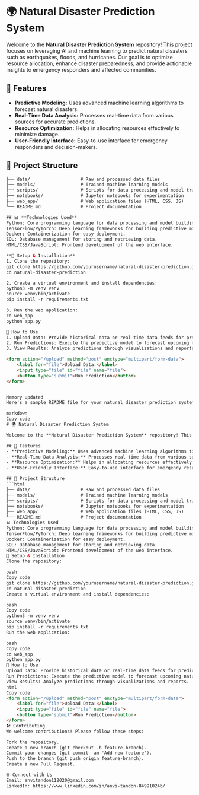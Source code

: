 # 🌍 Natural Disaster Prediction System

Welcome to the **Natural Disaster Prediction System** repository! This project focuses on leveraging AI and machine learning to predict natural disasters such as earthquakes, floods, and hurricanes. Our goal is to optimize resource allocation, enhance disaster preparedness, and provide actionable insights to emergency responders and affected communities.

## 🚀 Features
- **Predictive Modeling:** Uses advanced machine learning algorithms to forecast natural disasters.
- **Real-Time Data Analysis:** Processes real-time data from various sources for accurate predictions.
- **Resource Optimization:** Helps in allocating resources effectively to minimize damage.
- **User-Friendly Interface:** Easy-to-use interface for emergency responders and decision-makers.

## 📂 Project Structure
```html
├── data/                   # Raw and processed data files
├── models/                 # Trained machine learning models
├── scripts/                # Scripts for data processing and model training
├── notebooks/              # Jupyter notebooks for experimentation
├── web_app/                # Web application files (HTML, CSS, JS)
└── README.md               # Project documentation

## 📊 **Technologies Used**
Python: Core programming language for data processing and model building.
TensorFlow/PyTorch: Deep learning frameworks for building predictive models.
Docker: Containerization for easy deployment.
SQL: Database management for storing and retrieving data.
HTML/CSS/JavaScript: Frontend development of the web interface.

**🔧 Setup & Installation**
1. Clone the repository:
git clone https://github.com/yourusername/natural-disaster-prediction.git
cd natural-disaster-prediction

2. Create a virtual environment and install dependencies:
python3 -m venv venv
source venv/bin/activate
pip install -r requirements.txt

3. Run the web application:
cd web_app
python app.py

🌟 How to Use
1. Upload Data: Provide historical data or real-time data feeds for prediction.
2. Run Predictions: Execute the predictive model to forecast upcoming natural disasters.
3. View Results: Analyze predictions through visualizations and reports.

<form action="/upload" method="post" enctype="multipart/form-data">
    <label for="file">Upload Data:</label>
    <input type="file" id="file" name="file">
    <button type="submit">Run Prediction</button>
</form>


Memory updated
Here's a sample README file for your natural disaster prediction system. This README is designed to be informative and visually appealing, with sections for project details, usage, and contributions. I've included HTML elements to enhance the formatting:

markdown
Copy code
# 🌍 Natural Disaster Prediction System

Welcome to the **Natural Disaster Prediction System** repository! This project focuses on leveraging AI and machine learning to predict natural disasters such as earthquakes, floods, and hurricanes. Our goal is to optimize resource allocation, enhance disaster preparedness, and provide actionable insights to emergency responders and affected communities.

## 🚀 Features
- **Predictive Modeling:** Uses advanced machine learning algorithms to forecast natural disasters.
- **Real-Time Data Analysis:** Processes real-time data from various sources for accurate predictions.
- **Resource Optimization:** Helps in allocating resources effectively to minimize damage.
- **User-Friendly Interface:** Easy-to-use interface for emergency responders and decision-makers.

## 📂 Project Structure
```html
├── data/                   # Raw and processed data files
├── models/                 # Trained machine learning models
├── scripts/                # Scripts for data processing and model training
├── notebooks/              # Jupyter notebooks for experimentation
├── web_app/                # Web application files (HTML, CSS, JS)
└── README.md               # Project documentation
📊 Technologies Used
Python: Core programming language for data processing and model building.
TensorFlow/PyTorch: Deep learning frameworks for building predictive models.
Docker: Containerization for easy deployment.
SQL: Database management for storing and retrieving data.
HTML/CSS/JavaScript: Frontend development of the web interface.
🔧 Setup & Installation
Clone the repository:

bash
Copy code
git clone https://github.com/yourusername/natural-disaster-prediction.git
cd natural-disaster-prediction
Create a virtual environment and install dependencies:

bash
Copy code
python3 -m venv venv
source venv/bin/activate
pip install -r requirements.txt
Run the web application:

bash
Copy code
cd web_app
python app.py
🌟 How to Use
Upload Data: Provide historical data or real-time data feeds for prediction.
Run Predictions: Execute the predictive model to forecast upcoming natural disasters.
View Results: Analyze predictions through visualizations and reports.
html
Copy code
<form action="/upload" method="post" enctype="multipart/form-data">
    <label for="file">Upload Data:</label>
    <input type="file" id="file" name="file">
    <button type="submit">Run Prediction</button>
</form>
🛠️ Contributing
We welcome contributions! Please follow these steps:

Fork the repository.
Create a new branch (git checkout -b feature-branch).
Commit your changes (git commit -am 'Add new feature').
Push to the branch (git push origin feature-branch).
Create a new Pull Request.

🌐 Connect with Us
Email: anvitandon112020@gmail.com 
LinkedIn: https://www.linkedin.com/in/anvi-tandon-84991024b/

